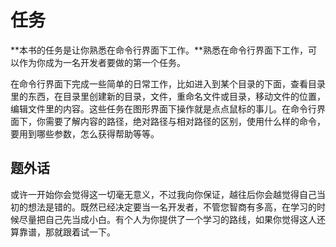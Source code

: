 # 任务

**本书的任务是让你熟悉在命令行界面下工作。**熟悉在命令行界面下工作，可以作为你成为一名开发者要做的第一个任务。

在命令行界面下完成一些简单的日常工作，比如进入到某个目录的下面，查看目录里的东西，在目录里创建新的目录，文件，重命名文件或目录，移动文件的位置，编辑文件里的内容。这些任务在图形界面下操作就是点点鼠标的事儿。在命令行界面下，你需要了解内容的路径，绝对路径与相对路径的区别，使用什么样的命令，要用到哪些参数，怎么获得帮助等等。

## 题外话

或许一开始你会觉得这一切毫无意义，不过我向你保证，越往后你会越觉得自己当初的想法是错的。既然已经决定要当一名开发者，不管您智商有多高，在学习的时候尽量把自己先当成小白。有个人为你提供了一个学习的路线，如果你觉得这人还算靠谱，那就跟着试一下。

